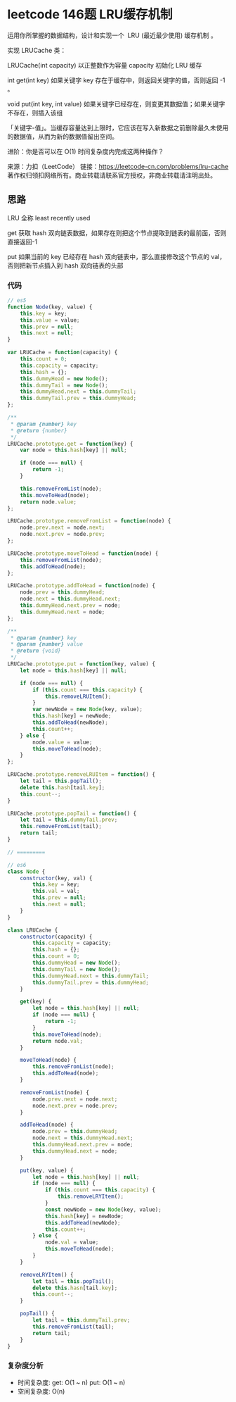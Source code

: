 # leetcode 146题 LRU缓存机制

运用你所掌握的数据结构，设计和实现一个  LRU (最近最少使用) 缓存机制 。

实现 LRUCache 类：

LRUCache(int capacity) 以正整数作为容量 capacity 初始化 LRU 缓存

int get(int key) 如果关键字 key 存在于缓存中，则返回关键字的值，否则返回 -1 。

void put(int key, int value) 如果关键字已经存在，则变更其数据值；如果关键字不存在，则插入该组

「关键字-值」。当缓存容量达到上限时，它应该在写入新数据之前删除最久未使用的数据值，从而为新的数据值留出空间。

进阶：你是否可以在 O(1) 时间复杂度内完成这两种操作？

来源：力扣（LeetCode）
链接：<https://leetcode-cn.com/problems/lru-cache>
著作权归领扣网络所有。商业转载请联系官方授权，非商业转载请注明出处。

## 思路

LRU 全称 least recently used

get 获取 hash 双向链表数据，如果存在则把这个节点提取到链表的最前面，否则直接返回-1

put 如果当前的 key 已经存在 hash 双向链表中，那么直接修改这个节点的 val，否则把新节点插入到 hash 双向链表的头部

### 代码

```js
// es5
function Node(key, value) {
    this.key = key;
    this.value = value;
    this.prev = null;
    this.next = null;
}

var LRUCache = function(capacity) {
    this.count = 0;
    this.capacity = capacity;
    this.hash = {};
    this.dummyHead = new Node(); 
    this.dummyTail = new Node();
    this.dummyHead.next = this.dummyTail;
    this.dummyTail.prev = this.dummyHead;
};

/**
 * @param {number} key
 * @return {number}
 */
LRUCache.prototype.get = function(key) {
    var node = this.hash[key] || null;

    if (node === null) {
        return -1;
    }

    this.removeFromList(node);
    this.moveToHead(node);
    return node.value;
};

LRUCache.prototype.removeFromList = function(node) {
    node.prev.next = node.next;
    node.next.prev = node.prev;
};

LRUCache.prototype.moveToHead = function(node) {
    this.removeFromList(node);
    this.addToHead(node);
};

LRUCache.prototype.addToHead = function(node) {
    node.prev = this.dummyHead;
    node.next = this.dummyHead.next;
    this.dummyHead.next.prev = node;
    this.dummyHead.next = node;
};

/**
 * @param {number} key 
 * @param {number} value
 * @return {void}
 */
LRUCache.prototype.put = function(key, value) {
    let node = this.hash[key] || null;

    if (node === null) {
        if (this.count === this.capacity) {
            this.removeLRUItem();
        }
        var newNode = new Node(key, value);
        this.hash[key] = newNode;
        this.addToHead(newNode);
        this.count++;
    } else {
        node.value = value;
        this.moveToHead(node);
    }
};

LRUCache.prototype.removeLRUItem = function() {
    let tail = this.popTail();
    delete this.hash[tail.key];
    this.count--;
}

LRUCache.prototype.popTail = function() {
    let tail = this.dummyTail.prev;
    this.removeFromList(tail);
    return tail;
}

// =========

// es6
class Node {
    constructor(key, val) {
        this.key = key;
        this.val = val;
        this.prev = null;
        this.next = null;
    }
}

class LRUCache {
    constructor(capacity) {
        this.capacity = capacity;
        this.hash = {};
        this.count = 0;
        this.dummyHead = new Node();
        this.dummyTail = new Node();
        this.dummyHead.next = this.dummyTail;
        this.dummyTail.prev = this.dummyHead;
    }

    get(key) {
        let node = this.hash[key] || null;
        if (node === null) {
            return -1;
        }
        this.moveToHead(node);
        return node.val;
    }

    moveToHead(node) {
        this.removeFromList(node);
        this.addToHead(node);
    }

    removeFromList(node) {
        node.prev.next = node.next;
        node.next.prev = node.prev;
    }

    addToHead(node) {
        node.prev = this.dummyHead;
        node.next = this.dummyHead.next;
        this.dummyHead.next.prev = node;
        this.dummyHead.next = node;
    }

    put(key, value) {
        let node = this.hash[key] || null;
        if (node === null) {
            if (this.count === this.capacity) {
                this.removeLRYItem();
            }
            const newNode = new Node(key, value);
            this.hash[key] = newNode;
            this.addToHead(newNode);
            this.count++;
        } else {
            node.val = value;
            this.moveToHead(node);
        }
    }

    removeLRYItem() {
        let tail = this.popTail();
        delete this.hasn[tail.key];
        this.count--;
    }

    popTail() {
        let tail = this.dummyTail.prev;
        this.removeFromList(tail);
        return tail;
    }
}
```

### 复杂度分析

- 时间复杂度: get: O(1 ~ n) put: O(1 ~ n)
- 空间复杂度: O(n)
